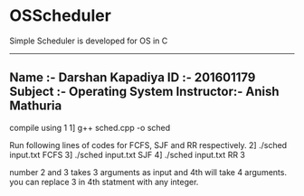 # OSScheduler
Simple Scheduler  is developed for OS in C

--------------------------------------------------------------------------------
Name      :- Darshan Kapadiya
ID        :- 201601179
Subject   :- Operating System
Instructor:- Anish Mathuria
--------------------------------------------------------------------------------
compile using 1
1] g++ sched.cpp -o sched

Run following lines of codes for FCFS, SJF and RR respectively.
2] ./sched input.txt FCFS
3] ./sched input.txt SJF
4] ./sched input.txt RR 3

number 2 and 3 takes 3 arguments as input and 4th will take 4 arguments.
you can replace 3 in 4th statment with any integer.
